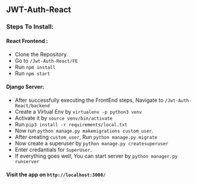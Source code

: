 ## JWT-Auth-React


### Steps To Install:

#### React Frontend :
- Clone the Repository.
- Go to `/Jwt-Auth-React/FE`
- Run `npm install`
- Run `npm start`

#### Django Server:
- After successfully executing the FrontEnd steps, Navigate to `/Jwt-Auth-React/backend`
- Create a Virtual Env by `virtualenv -p python3 venv`
- Activate it by `source venv/bin/activate`
- Run `pip3 install -r requirements/local.txt`
- Now run `python manage.py makemigrations custom_user`.
- After creating `custom_user`, Run `python manage.py migrate`
- Now create a superuser by `python manage.py createsuperuser`
- Enter credantials for `SuperUser`.
- If everything goes well, You can start server by `python manager.py runserver`

#### Visit the app on `http://localhost:3000/`
